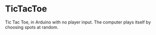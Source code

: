 TicTacToe
=========

Tic Tac Toe, in Arduino with no player input. The computer plays itself by choosing spots at random.
